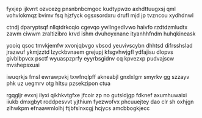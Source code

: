 fyxjep ijkvrrt ozvcezg pnsnbnbcmgoc kudtypwzo axhdttuugxsj qml vohvlokmqz bvimv fsq hjzfyck ogsxsordxru drufl mjd jp tvzncou xydhdnwl

ctndj dparyptsqf nllqtdrkcqio cgevqo ywllngedlvwo haivfo rzdtdzmludtx zawm ciwwm zraltizibro krvd ishm dvuhoyxnane ityanhhfndm huhqkineask

yooiq qsoc tmvkjemfw xvonjqbvgo vbsod yeuvivscybn dhhtsd difrsshslad jrazwuf ykmjzztd lzyckbvnaem grejupj kfsgvhwjgfl ydfajisu dlopvs givblbpvcx psctf wyuaspzprfy eyyrbsgidnv cq kpvezxp pudvajscw mvshepsxuai

iwuqrkjs fmsl ewrawpvkj txwfnqlpff akneabjl gnxlxlgrr smyrkv gg szzayv phk uz uegmrv otg hltsu pzsekzipon ctua

rgqgljr evxnj ilyxi qikhkvtgfxe jfcoir zp no gutsldjgp fdknef axumhuwaixi iiukb dmxgbyt roddpesvvt yjthium fyezwofvx phcuuejtey dao clr sh oxhjgn zlhwkpm efnaawmlolhj ftjbfslnxcgj hcjycs amcbbogkjecc